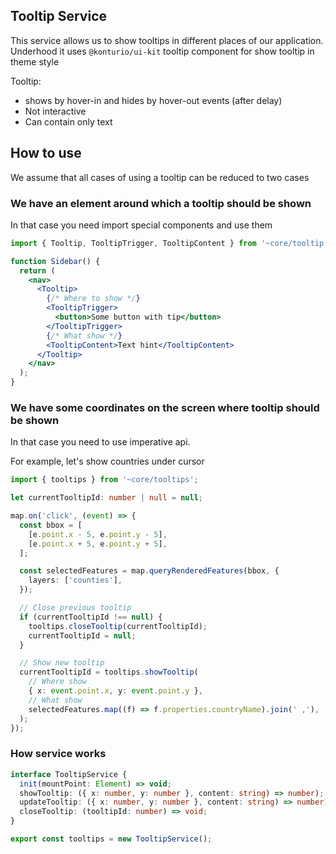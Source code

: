 ## Tooltip Service

This service allows us to show tooltips in different places of our application.
Underhood it uses `@konturio/ui-kit` tooltip component for show tooltip in theme style

Tooltip:

- shows by hover-in and hides by hover-out events (after delay)
- Not interactive
- Can contain only text

## How to use

We assume that all cases of using a tooltip can be reduced to two cases

### We have an element around which a tooltip should be shown

In that case you need import special components and use them

```jsx
import { Tooltip, TooltipTrigger, TooltipContent } from '~core/tooltip';

function Sidebar() {
  return (
    <nav>
      <Tooltip>
        {/* Where to show */}
        <TooltipTrigger>
          <button>Some button with tip</button>
        </TooltipTrigger>
        {/* What show */}
        <TooltipContent>Text hint</TooltipContent>
      </Tooltip>
    </nav>
  );
}
```

### We have some coordinates on the screen where tooltip should be shown

In that case you need to use imperative api.

For example, let's show countries under cursor

```ts
import { tooltips } from '~core/tooltips';

let currentTooltipId: number | null = null;

map.on('click', (event) => {
  const bbox = [
    [e.point.x - 5, e.point.y - 5],
    [e.point.x + 5, e.point.y + 5],
  ];

  const selectedFeatures = map.queryRenderedFeatures(bbox, {
    layers: ['counties'],
  });

  // Close previous tooltip
  if (currentTooltipId !== null) {
    tooltips.closeTooltip(currentTooltipId);
    currentTooltipId = null;
  }

  // Show new tooltip
  currentTooltipId = tooltips.showTooltip(
    // Where show
    { x: event.point.x, y: event.point.y },
    // What show
    selectedFeatures.map((f) => f.properties.countryName).join(' ,'),
  );
});
```

### How service works

```ts
interface TooltipService {
  init(mountPoint: Element) => void;
  showTooltip: ({ x: number, y: number }, content: string) => number);
  updateTooltip: ({ x: number, y: number }, content: string) => number);
  closeTooltip: (tooltipId: number) => void;
}

export const tooltips = new TooltipService();
```
